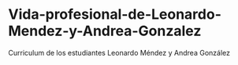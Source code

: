 # Vida-profesional-de-Leonardo-Mendez-y-Andrea-Gonzalez
Curriculum de los estudiantes Leonardo Méndez y Andrea González
